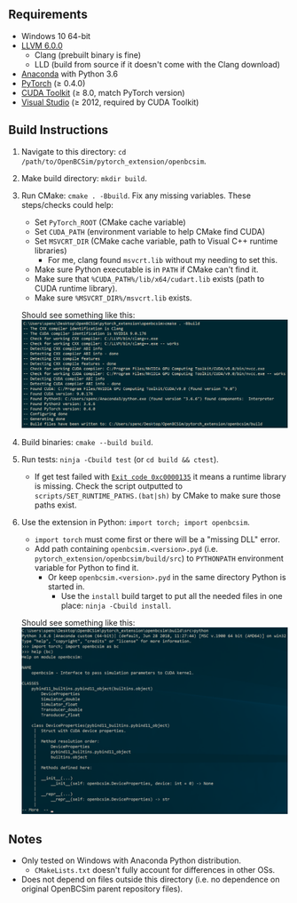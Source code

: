 ## Requirements
- Windows 10 64-bit
- [LLVM 6.0.0](http://releases.llvm.org/download.html)
  - Clang (prebuilt binary is fine)
  - LLD (build from source if it doesn't come with the Clang download)
- [Anaconda](https://www.anaconda.com/download/) with Python 3.6
- [PyTorch](https://pytorch.org/) (≥ 0.4.0)
- [CUDA Toolkit](https://developer.nvidia.com/cuda-downloads) (≥ 8.0, match PyTorch version)
- [Visual Studio](https://visualstudio.microsoft.com/downloads/) (≥ 2012, required by CUDA Toolkit)

## Build Instructions
1. Navigate to this directory: `cd /path/to/OpenBCSim/pytorch_extension/openbcsim`.
2. Make build directory: `mkdir build`.
3. Run CMake: `cmake . -Bbuild`. Fix any missing variables. These steps/checks could help:
   - Set `PyTorch_ROOT` (CMake cache variable)
   - Set `CUDA_PATH` (environment variable to help CMake find CUDA)
   - Set `MSVCRT_DIR` (CMake cache variable, path to Visual C++ runtime libraries)
     - For me, clang found `msvcrt.lib` without my needing to set this.
   - Make sure Python executable is in `PATH` if CMake can't find it.
   - Make sure that `%CUDA_PATH%/lib/x64/cudart.lib` exists (path to CUDA runtime library).
   - Make sure `%MSVCRT_DIR%/msvcrt.lib` exists.

   Should see something like this:
   ![cmake.png](misc/cmake.png)

4. Build binaries: `cmake --build build`.
5. Run tests: `ninja -Cbuild test` (or `cd build && ctest`).
   - If get test failed with [`Exit code 0xc0000135`](https://msdn.microsoft.com/en-us/library/cc704588.aspx) it means a runtime library is missing.
   Check the script outputted to `scripts/SET_RUNTIME_PATHS.(bat|sh)` by CMake to make sure those paths exist.

6. Use the extension in Python: `import torch; import openbcsim`.
   - `import torch` must come first or there will be a "missing DLL" error.
   - Add path containing `openbcsim.<version>.pyd` (i.e. `pytorch_extension/openbcsim/build/src`) to `PYTHONPATH` environment variable for Python to find it.
     - Or keep `openbcsim.<version>.pyd` in the same directory Python is started in.
       - Use the `install` build target to put all the needed files in one place:
       `ninja -Cbuild install`.

   Should see something like this:
   ![openbcsim.png](misc/openbcsim.png)

## Notes
- Only tested on Windows with Anaconda Python distribution.
  - `CMakeLists.txt` doesn't fully account for differences in other OSs.
- Does not depend on files outside this directory (i.e. no dependence on original OpenBCSim parent repository files).
